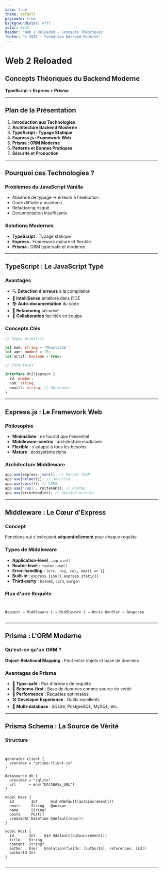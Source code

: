 ```yaml
---
marp: true
theme: default
paginate: true
backgroundColor: #fff
color: #333
header: 'Web 2 Reloaded - Concepts Théoriques'
footer: '© 2025 - Formation Backend Moderne'
---
```


# Web 2 Reloaded

## Concepts Théoriques du Backend Moderne

**TypeScript + Express + Prisma**

<!-- HTML comment recognized as a presenter note per pages. -->
<!-- You may place multiple comments in a single page. -->

---

## Plan de la Présentation

1. **Introduction aux Technologies**
2. **Architecture Backend Moderne**
3. **TypeScript : Typage Statique**
4. **Express.js : Framework Web**
5. **Prisma : ORM Moderne**
6. **Patterns et Bonnes Pratiques**
7. **Sécurité et Production**

---

## Pourquoi ces Technologies ?

### **Problèmes du JavaScript Vanilla**

- Absence de typage → erreurs à l'exécution
- Code difficile à maintenir
- Refactoring risqué
- Documentation insuffisante

### **Solutions Modernes**

- **TypeScript** : Typage statique
- **Express** : Framework mature et flexible
- **Prisma** : ORM type-safe et moderne

---

## TypeScript : Le JavaScript Typé

### **Avantages**

- 🔍 **Détection d'erreurs** à la compilation
- 🧠 **IntelliSense** amélioré dans l'IDE
- 📚 **Auto-documentation** du code
- 🔄 **Refactoring** sécurisé
- 👥 **Collaboration** facilitée en équipe

### **Concepts Clés**

```typescript
// Types primitifs

let nom: string = 'Moustache';
let age: number = 25;
let actif: boolean = true;

// Interfaces

interface Utilisateur {
  id: number;
  nom: string;
  email?: string; // Optionnel
}
```

---

## Express.js : Le Framework Web

### **Philosophie**

- **Minimaliste** : ne fournit que l'essentiel
- **Middleware-centric** : architecture modulaire
- **Flexible** : s'adapte à tous les besoins
- **Mature** : écosystème riche

### **Architecture Middleware**

```typescript
app.use(express.json()); // Parser JSON
app.use(helmet()); // Sécurité
app.use(cors()); // CORS
app.use('/api', routesAPI); // Routes
app.use(errorHandler); // Gestion erreurs
```

---

## Middleware : Le Cœur d'Express

### **Concept**

Fonctions qui s'exécutent **séquentiellement** pour chaque requête

### **Types de Middleware**

- **Application-level** : `app.use()`
- **Router-level** : `router.use()`
- **Error-handling** : `(err, req, res, next) => {}`
- **Built-in** : `express.json()`, `express.static()`
- **Third-party** : `helmet`, `cors`, `morgan`

### **Flux d'une Requête**

```


Request → Middleware 1 → Middleware 2 → Route Handler → Response


```

---

## Prisma : L'ORM Moderne

### **Qu'est-ce qu'un ORM ?**

**Object-Relational Mapping** : Pont entre objets et base de données

### **Avantages de Prisma**

- 🎯 **Type-safe** : Pas d'erreurs de requête
- 🔄 **Schema-first** : Base de données comme source de vérité
- 🚀 **Performance** : Requêtes optimisées
- 🛠️ **Developer Experience** : Outils excellents
- 📱 **Multi-database** : SQLite, PostgreSQL, MySQL, etc.

---

## Prisma Schema : La Source de Vérité

### **Structure**

```prisma


generator client {
  provider = "prisma-client-js"
}

datasource db {
  provider = "sqlite"
  url      = env("DATABASE_URL")
}

model User {
  id        Int      @id @default(autoincrement())
  email     String   @unique
  name      String?
  posts     Post[]
  createdAt DateTime @default(now())
}

model Post {
  id       Int    @id @default(autoincrement())
  title    String
  content  String?
  author   User   @relation(fields: [authorId], references: [id])
  authorId Int
}


```

---
